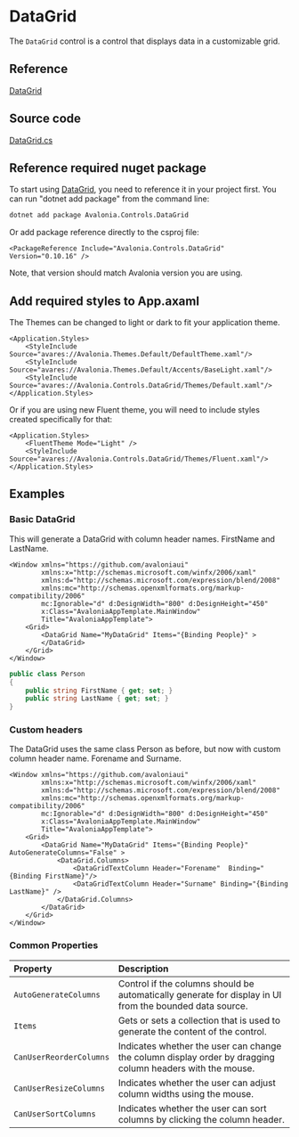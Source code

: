 # DataGrid

The `DataGrid` control is a control that displays data in a customizable grid.

## Reference <a id="reference"></a>

[DataGrid](http://reference.avaloniaui.net/api/Avalonia.Controls/DataGrid/)

## Source code <a id="source-code"></a>

[DataGrid.cs](https://github.com/AvaloniaUI/Avalonia/blob/master/src/Avalonia.Controls.DataGrid/DataGrid.cs)

## Reference required nuget package

To start using [DataGrid](https://www.nuget.org/packages/Avalonia.Controls.DataGrid/), you need to reference it in your project first.
You can run "dotnet add package" from the command line:
```bash
dotnet add package Avalonia.Controls.DataGrid
```
Or add package reference directly to the csproj file:
```markup
<PackageReference Include="Avalonia.Controls.DataGrid" Version="0.10.16" />
```

Note, that version should match Avalonia version you are using.

## Add required styles to App.axaml

The Themes can be changed to light or dark to fit your application theme.

```markup
<Application.Styles>
    <StyleInclude Source="avares://Avalonia.Themes.Default/DefaultTheme.xaml"/>
    <StyleInclude Source="avares://Avalonia.Themes.Default/Accents/BaseLight.xaml"/>
    <StyleInclude Source="avares://Avalonia.Controls.DataGrid/Themes/Default.xaml"/>
</Application.Styles>
```

Or if you are using new Fluent theme, you will need to include styles created specifically for that:

```markup
<Application.Styles>
    <FluentTheme Mode="Light" />
    <StyleInclude Source="avares://Avalonia.Controls.DataGrid/Themes/Fluent.xaml"/>
</Application.Styles>
```

## Examples <a id="examples"></a>

### Basic DataGrid

This will generate a DataGrid with column header names. FirstName and LastName.

```markup
<Window xmlns="https://github.com/avaloniaui"
        xmlns:x="http://schemas.microsoft.com/winfx/2006/xaml"
        xmlns:d="http://schemas.microsoft.com/expression/blend/2008"
        xmlns:mc="http://schemas.openxmlformats.org/markup-compatibility/2006"
        mc:Ignorable="d" d:DesignWidth="800" d:DesignHeight="450"
        x:Class="AvaloniaAppTemplate.MainWindow"
        Title="AvaloniaAppTemplate">
    <Grid>
        <DataGrid Name="MyDataGrid" Items="{Binding People}" >
        </DataGrid>
    </Grid>
</Window>
```

```csharp
public class Person
{
    public string FirstName { get; set; }
    public string LastName { get; set; }
}
```

### Custom headers

The DataGrid uses the same class Person as before, but now with custom column header name. Forename and Surname.

```markup
<Window xmlns="https://github.com/avaloniaui"
        xmlns:x="http://schemas.microsoft.com/winfx/2006/xaml"
        xmlns:d="http://schemas.microsoft.com/expression/blend/2008"
        xmlns:mc="http://schemas.openxmlformats.org/markup-compatibility/2006"
        mc:Ignorable="d" d:DesignWidth="800" d:DesignHeight="450"
        x:Class="AvaloniaAppTemplate.MainWindow"
        Title="AvaloniaAppTemplate">
    <Grid>
        <DataGrid Name="MyDataGrid" Items="{Binding People}" AutoGenerateColumns="False" >
            <DataGrid.Columns>
                <DataGridTextColumn Header="Forename"  Binding="{Binding FirstName}"/>
                <DataGridTextColumn Header="Surname" Binding="{Binding LastName}" />
            </DataGrid.Columns>
        </DataGrid>
    </Grid>
</Window>
```

### Common Properties <a id="common-properties"></a>

| Property | Description |
| :--- | :--- |
| `AutoGenerateColumns` | Control if the columns should be automatically generate for display in UI from the bounded data source. |
| `Items` | Gets or sets a collection that is used to generate the content of the control. |
| `CanUserReorderColumns` | Indicates whether the user can change the column display order by dragging column headers with the mouse. |
| `CanUserResizeColumns` | Indicates whether the user can adjust column widths using the mouse. |
| `CanUserSortColumns` | Indicates whether the user can sort columns by clicking the column header. |

